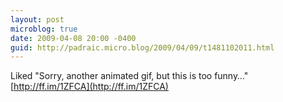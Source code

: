 ```yaml
---
layout: post
microblog: true
date: 2009-04-08 20:00 -0400
guid: http://padraic.micro.blog/2009/04/09/t1481102011.html
---
```

Liked "Sorry, another animated gif, but this is too funny…" [http://ff.im/1ZFCA](http://ff.im/1ZFCA)
